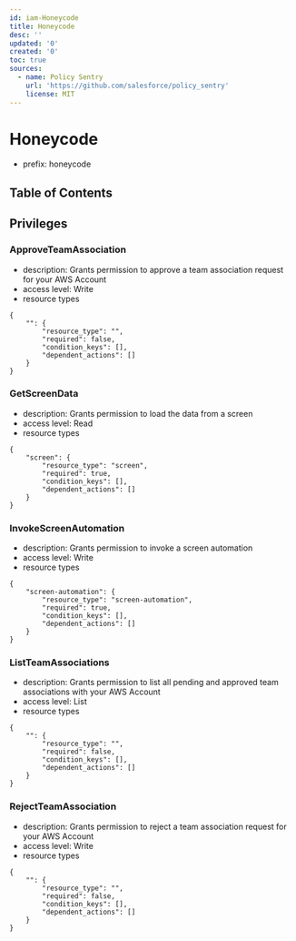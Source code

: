 ```yaml
---
id: iam-Honeycode
title: Honeycode
desc: ''
updated: '0'
created: '0'
toc: true
sources:
  - name: Policy Sentry
    url: 'https://github.com/salesforce/policy_sentry'
    license: MIT
---
```

# Honeycode
- prefix: honeycode

## Table of Contents

## Privileges
### ApproveTeamAssociation
- description: Grants permission to approve a team association request for your AWS Account
- access level: Write
- resource types
```
{
    "": {
        "resource_type": "",
        "required": false,
        "condition_keys": [],
        "dependent_actions": []
    }
}
```
### GetScreenData
- description: Grants permission to load the data from a screen
- access level: Read
- resource types
```
{
    "screen": {
        "resource_type": "screen",
        "required": true,
        "condition_keys": [],
        "dependent_actions": []
    }
}
```
### InvokeScreenAutomation
- description: Grants permission to invoke a screen automation
- access level: Write
- resource types
```
{
    "screen-automation": {
        "resource_type": "screen-automation",
        "required": true,
        "condition_keys": [],
        "dependent_actions": []
    }
}
```
### ListTeamAssociations
- description: Grants permission to list all pending and approved team associations with your AWS Account
- access level: List
- resource types
```
{
    "": {
        "resource_type": "",
        "required": false,
        "condition_keys": [],
        "dependent_actions": []
    }
}
```
### RejectTeamAssociation
- description: Grants permission to reject a team association request for your AWS Account
- access level: Write
- resource types
```
{
    "": {
        "resource_type": "",
        "required": false,
        "condition_keys": [],
        "dependent_actions": []
    }
}
```
